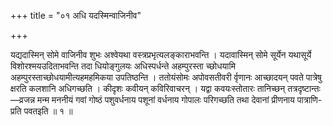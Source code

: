 +++
title = "०१ अधि यदस्मिन्वाजिनीव"

+++

यद्यदास्मिन् सोमे वाजिनीव शुभः अश्वेयथा वस्त्रप्रभृत्यलङ्काराभवन्ति । यदावास्मिन् सोमे सूर्येन यथासूर्ये विशोरश्मयउदिताभवन्ति तदा धियोङ्गुलयः अधिस्पर्धन्ते अहम्पुरस्ता च्छोधयामि अहम्पुरस्ताच्छोधयामीत्यहमहमिकया उपतिष्ठन्ति । ततोयंसोमः अपोवसतीवरी र्वृणानः आच्छादयन् पवते पात्रेषु क्षरति कलशानि अधिगच्छति । कीदृशः कवीयन् कविरिवाचरन् । यद्वा कवयःस्तोतारः तानिच्छन् तत्रदृष्टान्तः—व्रजन्न मन्म मननीयं गवां गोष्ठं पशुवर्धनाय पशूनां वर्धनाय गोपालः परिगच्छति तथा देवानां प्रीणनाय पात्राणि- प्रति पवतइति ॥ १ ॥